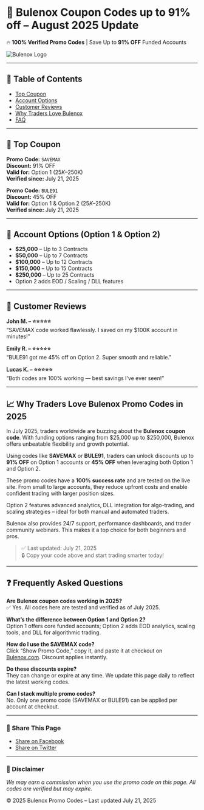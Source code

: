 # 🤑 Bulenox Coupon Codes up to 91% off – August 2025 Update

🔥 **100% Verified Promo Codes** | Save Up to **91% OFF** Funded Accounts

![Bulenox Logo](https://rentabletrader.com/wp-content/uploads/2025/06/avis-bulenox.webp)

---

## 🔗 Table of Contents
- [Top Coupon](#top-coupon)
- [Account Options](#account-options)
- [Customer Reviews](#customer-reviews)
- [Why Traders Love Bulenox](#why-traders-love-bulenox)
- [FAQ](#faq)

---

## 🎯 Top Coupon

**Promo Code:** `SAVEMAX`  
**Discount:** 91% OFF  
**Valid for:** Option 1 ($25K–$250K)  
**Verified since:** July 21, 2025

**Promo Code:** `BULE91`  
**Discount:** 45% OFF  
**Valid for:** Option 1 & Option 2 ($25K–$250K)  
**Verified since:** July 21, 2025

---

## 🧾 Account Options (Option 1 & Option 2)

- **$25,000** – Up to 3 Contracts  
- **$50,000** – Up to 7 Contracts  
- **$100,000** – Up to 12 Contracts  
- **$150,000** – Up to 15 Contracts  
- **$250,000** – Up to 25 Contracts  
- Option 2 adds EOD / Scaling / DLL features

---

## 🌟 Customer Reviews

**John M. – ⭐⭐⭐⭐⭐**  
“SAVEMAX code worked flawlessly. I saved on my $100K account in minutes!”

**Emily R. – ⭐⭐⭐⭐⭐**  
“BULE91 got me 45% off on Option 2. Super smooth and reliable.”

**Lucas K. – ⭐⭐⭐⭐⭐**  
“Both codes are 100% working — best savings I’ve ever seen!”

---

## 📈 Why Traders Love Bulenox Promo Codes in 2025

In July 2025, traders worldwide are buzzing about the **Bulenox coupon code**. With funding options ranging from $25,000 up to $250,000, Bulenox offers unbeatable flexibility and growth potential.

Using codes like **SAVEMAX** or **BULE91**, traders can unlock discounts up to **91% OFF** on Option 1 accounts or **45% OFF** when leveraging both Option 1 and Option 2.

These promo codes have a **100% success rate** and are tested on the live site. From small to large accounts, they reduce upfront costs and enable confident trading with larger position sizes.

Option 2 features advanced analytics, DLL integration for algo-trading, and scaling strategies – ideal for both manual and automated traders.

Bulenox also provides 24/7 support, performance dashboards, and trader community webinars. This makes it a top choice for both beginners and pros.

> ✅ Last updated: July 21, 2025  
> 🔒 Copy your code above and start trading smarter today!

---

## ❓ Frequently Asked Questions

**Are Bulenox coupon codes working in 2025?**  
✅ Yes. All codes here are tested and verified as of July 2025.

**What’s the difference between Option 1 and Option 2?**  
Option 1 offers core funded accounts; Option 2 adds EOD analytics, scaling tools, and DLL for algorithmic trading.

**How do I use the SAVEMAX code?**  
Click “Show Promo Code,” copy it, and paste it at checkout on [Bulenox.com](https://bulenox.com). Discount applies instantly.

**Do these discounts expire?**  
They can change or expire at any time. We update this page daily to reflect the latest working codes.

**Can I stack multiple promo codes?**  
No. Only one promo code (SAVEMAX or BULE91) can be applied per account at checkout.

---

### 🔗 Share This Page

- [Share on Facebook](https://www.facebook.com/sharer/sharer.php?u=https://coupons-promo-code.github.io/bulenox-coupon-code/)
- [Share on Twitter](https://twitter.com/intent/tweet?url=https://coupons-promo-code.github.io/bulenox-coupon-code/&text=Bulenox%20Coupon%20Code)

---

### 📌 Disclaimer

*We may earn a commission when you use the promo code on this page. All codes are verified but may expire.*

© 2025 Bulenox Promo Codes – Last updated July 21, 2025
